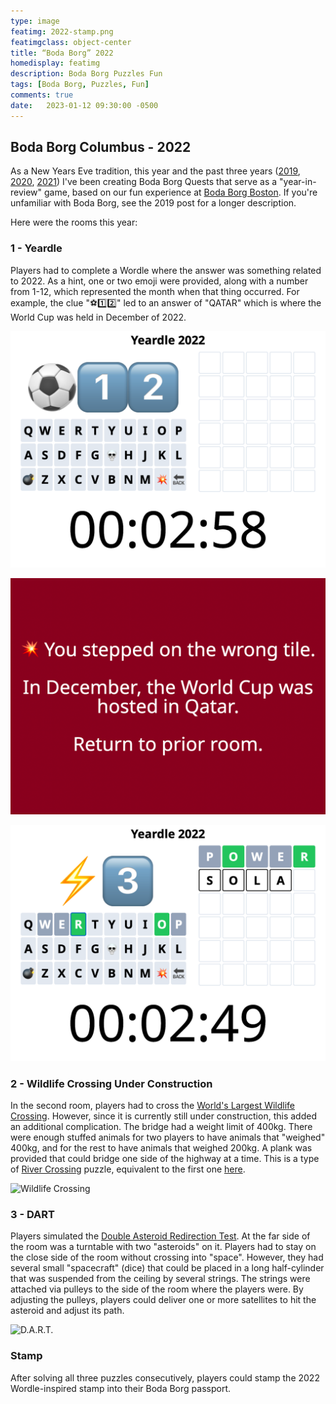 ```yaml
---
type: image
featimg: 2022-stamp.png
featimgclass: object-center
title: “Boda Borg” 2022
homedisplay: featimg
description: Boda Borg Puzzles Fun
tags: [Boda Borg, Puzzles, Fun]
comments: true
date:   2023-01-12 09:30:00 -0500
---
```


## Boda Borg Columbus - 2022

As a New Years Eve tradition, this year and the past three years ([2019](/boda-borg-2019), [2020](/boda-borg-2020), [2021](/boda-borg-2021)) I've been creating Boda Borg Quests that serve as a "year-in-review" game, based on our fun experience at [Boda Borg Boston](https://www.bodaborg.com/#intro).  If you're unfamiliar with Boda Borg, see the 2019 post for a longer description.


Here were the rooms this year:

### 1 - Yeardle

Players had to complete a Wordle where the answer was something related to 2022.  As a hint, one or two emoji were provided, along with a number from 1-12, which represented the month when that thing occurred.  For example, the clue "⚽️1️⃣2️⃣" led to an answer of "QATAR" which is where the World Cup was held in December of 2022.

![Yeardle](/img/yeardle.png)

![Yeardle Wrong Answer](/img/yeardle-wrong.png)

![Yeardle Right Answer](/img/yeardle-right.png)


### 2 - Wildlife Crossing Under Construction

In the second room, players had to cross the [World's Largest Wildlife Crossing](https://www.curbed.com/2022/01/wildlife-crossing-liberty-canyon-los-angeles.html).  However, since it is currently still under construction, this added an additional complication.  The bridge had a weight limit of 400kg.  There were enough stuffed animals for two players to have animals that "weighed" 400kg, and for the rest to have animals that weighed 200kg.  A plank was provided that could bridge one side of the highway at a time.  This is a type of [River Crossing](https://en.wikipedia.org/wiki/River_crossing_puzzle) puzzle, equivalent to the first one [here](https://justpuzzles.wordpress.com/2011/02/16/river-crossing-1/).

![Wildlife Crossing](/img/wildlife-crossing.png)


### 3 - DART

Players simulated the [Double Asteroid Redirection Test](https://en.wikipedia.org/wiki/Double_Asteroid_Redirection_Test).  At the far side of the room was a turntable with two "asteroids" on it.  Players had to stay on the close side of the room without crossing into "space".  However, they had several small "spacecraft" (dice) that could be placed in a long half-cylinder that was suspended from the ceiling by several strings.  The strings were attached via pulleys to the side of the room where the players were. By adjusting the pulleys, players could deliver one or more satellites to hit the asteroid and adjust its path.

![D.A.R.T.](/img/dart.png)


### Stamp

After solving all three puzzles consecutively, players could stamp the 2022 Wordle-inspired stamp into their Boda Borg passport.
